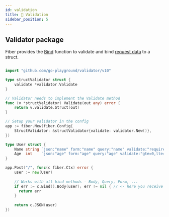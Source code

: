 ```yaml
---
id: validation
title: 🔎 Validation
sidebar_position: 5
---
```


## Validator package

Fiber provides the [Bind](../api/bind.md#validation) function to validate and bind [request data](../api/bind.md#binders) to a struct.

```go title="Example"

import "github.com/go-playground/validator/v10"

type structValidator struct {
    validate *validator.Validate
}

// Validator needs to implement the Validate method
func (v *structValidator) Validate(out any) error {
    return v.validate.Struct(out)
}

// Setup your validator in the config
app := fiber.New(fiber.Config{
    StructValidator: &structValidator{validate: validator.New()},
})

type User struct {
    Name string `json:"name" form:"name" query:"name" validate:"required"`
    Age  int    `json:"age" form:"age" query:"age" validate:"gte=0,lte=100"`
}

app.Post("/", func(c fiber.Ctx) error {
    user := new(User)
    
    // Works with all bind methods - Body, Query, Form, ...
    if err := c.Bind().Body(user); err != nil { // <- here you receive the validation errors
      return err
    }
    
    return c.JSON(user)
})
```
